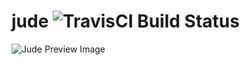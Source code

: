 # jude ![TravisCI Build Status](https://api.travis-ci.org/Flative/jude.svg?branch=master)

![Jude Preview Image](https://raw.github.com/Flative/jude/master/screenshots/1.png "Jude Preview Image")
